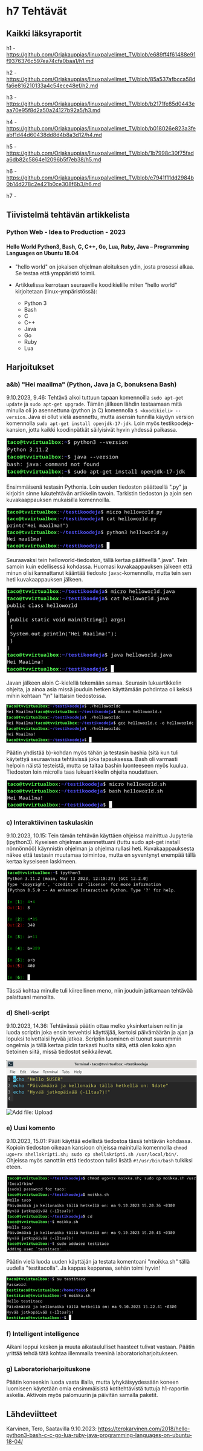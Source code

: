 # h7 Tehtävät

## Kaikki läksyraportit

h1 - https://github.com/Orjakauppias/linuxpalvelimet_TV/blob/e689ff4f61488e91f9376376c597ea74cfa0baa1/h1.md

h2 - https://github.com/Orjakauppias/linuxpalvelimet_TV/blob/85a537afbcca58dfa6e816210133a4c54ece48ef/h2.md

h3 - https://github.com/Orjakauppias/linuxpalvelimet_TV/blob/b2171fe85d0443eaa70e95f8d2a50a24127b92a5/h3.md

h4 - https://github.com/Orjakauppias/linuxpalvelimet_TV/blob/b018026e823a3feabf1d44d60438dd8d4b8a3d12/h4.md

h5 - https://github.com/Orjakauppias/linuxpalvelimet_TV/blob/1b7998c30f75fada6db82c5864e12096b5f7eb38/h5.md

h6 - https://github.com/Orjakauppias/linuxpalvelimet_TV/blob/e7941f11dd2984b0b14d278c2e421b0ce308f6b3/h6.md

h7 - 

## Tiivistelmä tehtävän artikkelista

###  Python Web - Idea to Production - 2023

#### Hello World Python3, Bash, C, C++, Go, Lua, Ruby, Java – Programming Languages on Ubuntu 18.04

- "hello world" on jokaisen ohjelman aloituksen ydin, josta prosessi alkaa. Se testaa että ymppäristö toimii.

- Artikkelissa kerrotaan seuraaville koodikielille miten "hello world" kirjoitetaan (linux-ympäristössä):
  - Python 3
  - Bash
  - C
  - C++
  - Java
  - Go
  - Ruby
  - Lua 


## Harjoitukset

### a&b) "Hei maailma" (Python, Java ja C, bonuksena Bash)

9.10.2023, 9.46:
Tehtävä alkoi tuttuun tapaan komennoilla `sudo apt-get update` ja `sudo apt-get upgrade`. Tämän jälkeen lähdin
testaamaan mitä minulla oli jo asennettuna (python ja C) komennolla `$ <koodikieli> --version`. Java ei
ollut vielä asennettu, mutta asensin tunnilla käydyn version komennolla `sudo apt-get install openjdk-17-jdk`.
Loin myös testikoodeja-kansion, jotta kaikki koodinpätkät säilyisivät hyvin yhdessä paikassa.

![Add file: Upload](a1Asenna.png)

Ensimmäisenä testasin Pythonia. Loin uuden tiedoston päätteellä ".py" ja kirjoitin sinne lukutehtävän artikkelin 
tavoin. Tarkistin tiedoston ja ajoin sen kuvakaappauksen mukaisilla komennoilla.

![Add file: Upload](a2Python.png)

Seuraavaksi tein helloworld-tiedoston, tällä kertaa päätteellä ".java". Tein samoin kuin edellisessä kohdassa. 
Huomasi kuvakaappauksen jälkeen että minun olisi kannattanut kääntää tiedosto `javac`-komennolla, mutta tein sen heti
kuvakaappauksen jälkeen.

![Add file: Upload](a3Java.png)

Javan jälkeen aloin C-kielellä tekemään samaa. Seurasin lukuartikkelin ohjeita, ja ainoa asia missä jouduin hetken
käyttämään pohdintaa oli keksiä mihin kohtaan "\n" laittaisin tiedostossa.

![Add file: Upload](a4C.png)

Päätin yhdistää b)-kohdan myös tähän ja testasin bashia (sitä kun tuli käytettyä seuraavissa tehtävissä joka
tapauksessa. Bash oli varmasti helpoin näistä testeistä, mutta se taitaa bashin luonteeseen myös kuulua. Tiedoston
loin microlla taas lukuartikkelin ohjeita noudattaen.

![Add file: Upload](b1Bash.png)

### c) Interaktiivinen taskulaskin

9.10.2023, 10.15:
Tein tämän tehtävän käyttäen ohjeissa mainittua Jupyteria (ipython3). Kyseisen ohjelman asennettuani (tuttu
sudo apt-get install nönnönnöö) käynnistin ohjelman ja ohjelma rullasi heti. Kuvakaappauksesta 
näkee että testasin muutamaa toimintoa, mutta en syventynyt enempää tällä kertaa kyseiseen laskimeen.

![Add file: Upload](c1iPython.png)

Tässä kohtaa minulle tuli kiireellinen meno, niin jouduin jatkamaan tehtävää palattuani menoilta.


### d) Shell-script

9.10.2023, 14.36:
Tehtävässä päätin ottaa melko yksinkertaisen reitin ja luoda scriptin joka ensin tervehtisi käyttäjää, kertoisi 
päivämäärän ja ajan ja lopuksi toivottaisi hyvää jatkoa. Scriptin luominen ei tuonut suuremmin ongelmia ja tällä 
kertaa pidin tarkasti huolta siitä, että olen koko ajan tietoinen siitä, missä tiedostot seikkailevat.

![Add file: Upload](d2Script.png)
![Add file: Upload](d1Shellt.png)


### e) Uusi komento

9.10.2023, 15.01:
Pääti käyttää edellistä tiedostoa tässä tehtävän kohdassa. Kopioin tiedoston oikeaan kansioon ohjeissa mainitulla 
komennolla `chmod ugo+rx shellskripti.sh; sudo cp shellskripti.sh /usr/local/bin/`. Ohjeissa myös sanottiin että tiedostoon
tulisi lisätä `#!/usr/bin/bash` tulkiksi eteen.

![Add file: Upload](e1Komento.png)

Päätin vielä luoda uuden käyttäjän ja testata komentoani "moikka.sh" tällä uudella "testitacolla". Ja kappas keppanaa, sehän 
toimi hyvin!

![Add file: Upload](e2Toimii.png)


### f) Intelligent intelligence

Aikani loppui kesken ja muuta aikataululliset haasteet tulivat vastaan. Päätin yrittää tehdä tätä kohtaa 
illemmalla treeninä laboratorioharjoitukseen. 

### g) Laboratorioharjoituskone

Päätin koneenkin luoda vasta illalla, mutta lyhykäisyydessään koneen luomiseen käytetään omia ensimmäisistä 
kotitehtävistä tuttuja h1-raportin askelia. Aktivoin myös palomuurin ja päivitän samalla paketit.


## Lähdeviitteet

Karvinen, Tero, Saatavilla 9.10.2023: https://terokarvinen.com/2018/hello-python3-bash-c-c-go-lua-ruby-java-programming-languages-on-ubuntu-18-04/
